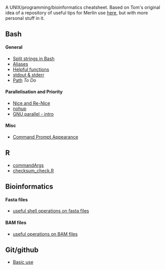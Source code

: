 A UNIX/programming/bioinformatics cheatsheet. Based on Tom's original idea of a repository of useful tips for Merlin use [here](https://github.com/TBooker/Tips-and-Tricks), but with more personal stuff in it.

## Bash

#### General

* [Split strings in Bash](https://github.com/benjamincjackson/unix_tips_etc/blob/master/Bash/split-strings-in-shell.md)
* [Aliases](https://github.com/benjamincjackson/unix_tips_etc/blob/master/Bash/Aliases.md)
* [Helpful functions](https://github.com/benjamincjackson/unix_tips_etc/blob/master/Bash/functions.md)
* [stdout & stderr](https://github.com/benjamincjackson/unix_tips_etc/blob/master/Bash/stderr-and-stdout.md)
* [Path](https://github.com/benjamincjackson/unix_tips_etc/blob/master/Bash/path.md) *To Do*

#### Parallelisation and Priority
* [Nice and Re-Nice](https://github.com/benjamincjackson/unix_tips_etc/blob/master/parallelisation-and-priority/nice-and-renice.md)
* [nohup](https://github.com/benjamincjackson/unix_tips_etc/blob/master/parallelisation-and-priority/nohup-and-%26.md)
* [GNU parallel - intro](https://github.com/benjamincjackson/unix_tips_etc/blob/master/parallelisation-and-priority/GNU-parallel-primer.md)

#### Misc

 * [Command Prompt Appearance](https://github.com/benjamincjackson/unix_tips_etc/blob/master/command-prompt/cmd-prompt.md)

## R

* [commandArgs](https://github.com/benjamincjackson/unix_tips_etc/blob/master/R/commandArgs.md)
* [checksum_check.R](https://github.com/benjamincjackson/unix_tips_etc/tree/master/R/checksum_check.R)

## Bioinformatics

#### Fasta files

* [useful shell operations on fasta files](https://github.com/benjamincjackson/unix_tips_etc/blob/master/Bioinformatics/fasta_tools.md)

#### BAM files

* [useful operations on BAM files](https://github.com/benjamincjackson/unix_tips_etc/blob/master/Bioinformatics/BAM_operations.md)

## Git/github

* [Basic use](https://github.com/benjamincjackson/unix_tips_etc/blob/master/git/basics.md)

